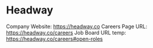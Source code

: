 # Headway

Company Website: https://headway.co
Careers Page URL: https://headway.co/careers
Job Board URL temp: https://headway.co/careers#open-roles